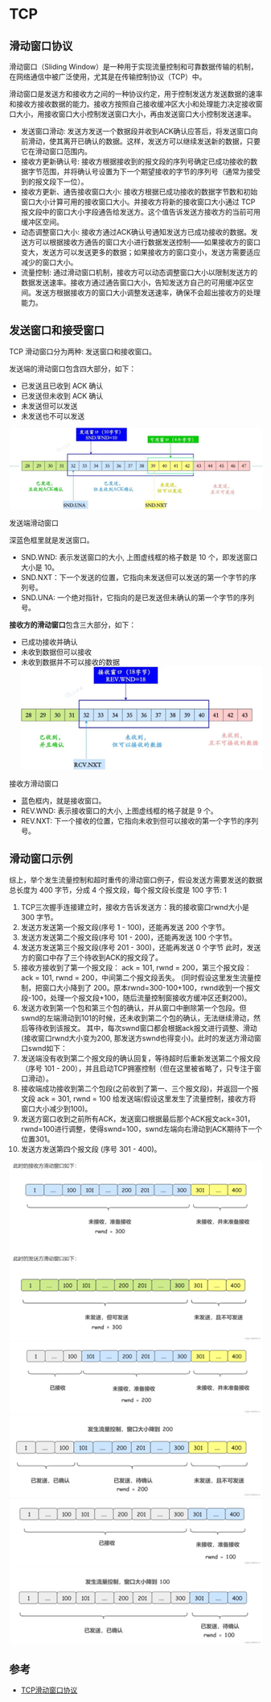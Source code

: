 # TCP

## 滑动窗口协议
滑动窗口（Sliding Window）是一种用于实现流量控制和可靠数据传输的机制，在网络通信中被广泛使用，尤其是在传输控制协议（TCP）中。

滑动窗口是发送方和接收方之间的一种协议约定，用于控制发送方发送数据的速率和接收方接收数据的能力。接收方按照自己接收缓冲区大小和处理能力决定接收窗口大小，用接收窗口大小控制发送窗口大小，再由发送窗口大小控制发送速率。


- 发送窗口滑动:
    发送方发送一个数据段并收到ACK确认应答后，将发送窗口向前滑动，使其离开已确认的数据。这样，发送方可以继续发送新的数据，只要它在滑动窗口范围内。
- 接收方更新确认号:
    接收方根据接收到的报文段的序列号确定已成功接收的数据字节范围，并将确认号设置为下一个期望接收的字节的序列号（通常为接受到的报文段下一位）。
- 接收方更新、通告接收窗口大小:
    接收方根据已成功接收的数据字节数和初始窗口大小计算可用的接收窗口大小。并接收方将新的接收窗口大小通过 TCP 报文段中的窗口大小字段通告给发送方。这个值告诉发送方接收方的当前可用缓冲区空间。
- 动态调整窗口大小:
    接收方通过ACK确认号通知发送方已成功接收的数据。发送方可以根据接收方通告的窗口大小进行数据发送控制——如果接收方的窗口变大，发送方可以发送更多的数据；如果接收方的窗口变小，发送方需要适应减少的窗口大小。
- 流量控制:
    通过滑动窗口机制，接收方可以动态调整窗口大小以限制发送方的数据发送速率。接收方通过通告窗口大小，告知发送方自己的可用缓冲区空间。发送方根据接收方的窗口大小调整发送速率，确保不会超出接收方的处理能力。

## 发送窗口和接受窗口

TCP 滑动窗口分为两种: 发送窗口和接收窗口。

发送端的滑动窗口包含四大部分，如下：
-  已发送且已收到 ACK 确认
- 已发送但未收到 ACK 确认
- 未发送但可以发送
- 未发送也不可以发送

![](imgs/TCP1.png)

发送端滑动窗口

深蓝色框里就是发送窗口。
- SND.WND: 表示发送窗口的大小, 上图虚线框的格子数是 10 个，即发送窗口大小是 10。
- SND.NXT：下一个发送的位置，它指向未发送但可以发送的第一个字节的序列号。
- SND.UNA: 一个绝对指针，它指向的是已发送但未确认的第一个字节的序列号。

**接收方的滑动窗口**包含三大部分，如下：
- 已成功接收并确认
- 未收到数据但可以接收
- 未收到数据并不可以接收的数据
![](imgs/TCP2.png)

接收方滑动窗口
- 蓝色框内，就是接收窗口。
- REV.WND: 表示接收窗口的大小, 上图虚线框的格子就是 9 个。
- REV.NXT: 下一个接收的位置，它指向未收到但可以接收的第一个字节的序列号。

## 滑动窗口示例

综上，举个发生流量控制和超时重传的滑动窗口例子，假设发送方需要发送的数据总长度为 400 字节，分成 4 个报文段，每个报文段长度是 100 字节: 1

1. TCP三次握手连接建立时，接收方告诉发送方：我的接收窗口rwnd大小是 300 字节。
2. 发送方发送第一个报文段(序号 1 - 100)，还能再发送 200 个字节。
3. 发送方发送第二个报文段(序号 101 - 200)，还能再发送 100 个字节。
4. 发送方发送第三个报文段(序号 201 - 300)，还能再发送 0 个字节 此时，发送方的窗口中存了三个待收到ACK的报文段了。
5. 接收方接收到了第一个报文段： ack = 101, rwnd = 200，第三个报文段：ack = 101, rwnd = 200，中间第二个报文段丢失。
    (同时假设这里发生流量控制，把窗口大小降到了 200。原本rwnd=300-100+100，rwnd收到一个报文段-100，处理一个报文段+100，随后流量控制窗接收方缓冲区还剩200)。
6. 发送方收到第一个包和第三个包的确认，并从窗口中删除第一个包段。但swnd的左端滑动到101的时候，还未收到第二个包的确认，无法继续滑动，然后等待收到该报文。
    其中，每次swnd窗口都会根据ack报文进行调整、滑动(接收窗口rwnd大小变为200, 那发送方swnd也得变小)。此时的发送方滑动窗口swnd如下：
7. 发送端没有收到第二个报文段的确认回复，等待超时后重新发送第二个报文段（序号 101 - 200），并且启动TCP拥塞控制（但在这里被省略了，只专注于窗口滑动）。
8. 接收端成功接收到第二个包段(之前收到了第一、三个报文段)，并返回一个报文段 ack = 301, rwnd = 100 给发送端(假设这里发生了流量控制，接收方将窗口大小减少到100)。
9. 发送方窗口收到之前所有ACK，发送窗口根据最后那个ACK报文ack=301，rwnd=100进行调整，使得swnd=100，swnd左端向右滑动到ACK期待下一个位置301。
10. 发送方发送第四个报文段 (序号 301 - 400)。

![](imgs/TCP4.png)
![](imgs/TCP6.png)
![](imgs/TCP7.png)
![](imgs/TCP8.png)
![](imgs/TCP9.png)

## 参考

- [TCP滑动窗口协议](https://blog.csdn.net/qq_46631497/article/details/137253124)

